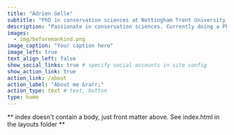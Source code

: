 ```yaml
---
title: "Adrien Gelle"
subtitle: "PhD in conservation sciences at Nottingham Trent University, School of Animal, Rural and Environmental Sciences"
description: "Passionate in conservation sciences. Currently doing a PhD to help improve monitoring techniques of endangered/vulnerable species."
images:
  - img/beforemankind.png
image_caption: "Your caption here"
image_left: true
text_align_left: false
show_social_links: true # specify social accounts in site config
show_action_link: true
action_link: /about
action_label: "About me &rarr;"
action_type: text # text, button
type: home
---
```


** index doesn't contain a body, just front matter above.
See index.html in the layouts folder **
